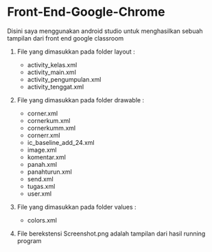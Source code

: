 # Front-End-Google-Chrome

Disini saya menggunakan android studio untuk menghasilkan sebuah tampilan dari front end google classroom

1. File yang dimasukkan pada folder layout :
    - activity_kelas.xml
    - activity_main.xml
    - activity_pengumpulan.xml
    - activity_tenggat.xml
    
2. File yang dimasukkan pada folder drawable :
    - corner.xml
    - cornerkum.xml
    - cornerkumm.xml
    - cornerr.xml
    - ic_baseline_add_24.xml
    - image.xml
    - komentar.xml
    - panah.xml
    - panahturun.xml
    - send.xml
    - tugas.xml
    - user.xml
    
3. File yang dimasukkan pada folder values :
    - colors.xml
    
4. File berekstensi Screenshot.png adalah tampilan dari hasil running program
